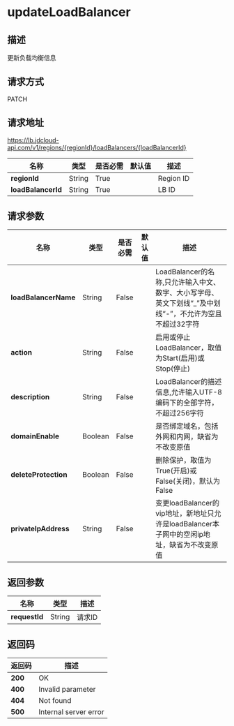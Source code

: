 # updateLoadBalancer


## 描述
更新负载均衡信息

## 请求方式
PATCH

## 请求地址
https://lb.jdcloud-api.com/v1/regions/{regionId}/loadBalancers/{loadBalancerId}

|名称|类型|是否必需|默认值|描述|
|---|---|---|---|---|
|**regionId**|String|True| |Region ID|
|**loadBalancerId**|String|True| |LB ID|

## 请求参数
|名称|类型|是否必需|默认值|描述|
|---|---|---|---|---|
|**loadBalancerName**|String|False| |LoadBalancer的名称,只允许输入中文、数字、大小写字母、英文下划线“_”及中划线“-”，不允许为空且不超过32字符|
|**action**|String|False| |启用或停止LoadBalancer，取值为Start(启用)或Stop(停止)|
|**description**|String|False| |LoadBalancer的描述信息,允许输入UTF-8编码下的全部字符，不超过256字符|
|**domainEnable**|Boolean|False| |是否绑定域名，包括外网和内网，缺省为不改变原值|
|**deleteProtection**|Boolean|False| |删除保护，取值为True(开启)或False(关闭)，默认为False|
|**privateIpAddress**|String|False| |变更loadBalancer的vip地址，新地址只允许是loadBalancer本子网中的空闲ip地址，缺省为不改变原值|


## 返回参数
|名称|类型|描述|
|---|---|---|
|**requestId**|String|请求ID|


## 返回码
|返回码|描述|
|---|---|
|**200**|OK|
|**400**|Invalid parameter|
|**404**|Not found|
|**500**|Internal server error|
